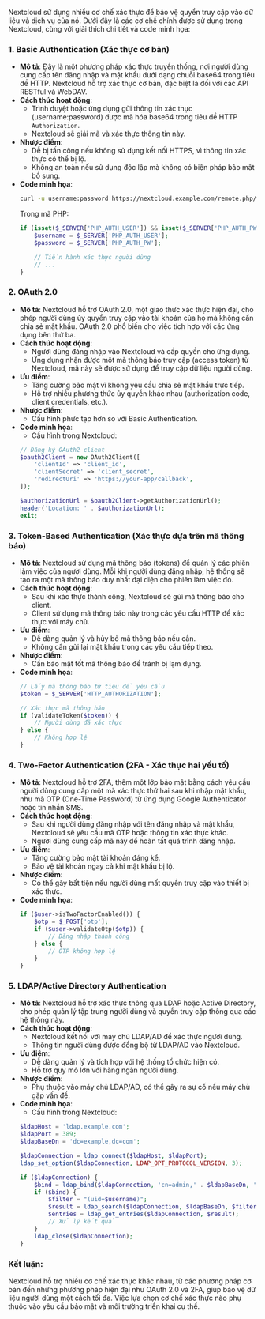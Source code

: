Nextcloud sử dụng nhiều cơ chế xác thực để bảo vệ quyền truy cập vào dữ liệu và dịch vụ của nó. Dưới đây là các cơ chế chính được sử dụng trong Nextcloud, cùng với giải thích chi tiết và code minh họa:

### 1. **Basic Authentication (Xác thực cơ bản)**
   - **Mô tả**: Đây là một phương pháp xác thực truyền thống, nơi người dùng cung cấp tên đăng nhập và mật khẩu dưới dạng chuỗi base64 trong tiêu đề HTTP. Nextcloud hỗ trợ xác thực cơ bản, đặc biệt là đối với các API RESTful và WebDAV.
   - **Cách thức hoạt động**:
     - Trình duyệt hoặc ứng dụng gửi thông tin xác thực (username:password) được mã hóa base64 trong tiêu đề HTTP `Authorization`.
     - Nextcloud sẽ giải mã và xác thực thông tin này.
   - **Nhược điểm**:
     - Dễ bị tấn công nếu không sử dụng kết nối HTTPS, vì thông tin xác thực có thể bị lộ.
     - Không an toàn nếu sử dụng độc lập mà không có biện pháp bảo mật bổ sung.
   - **Code minh họa**:
     ```bash
     curl -u username:password https://nextcloud.example.com/remote.php/webdav/
     ```
     Trong mã PHP:
     ```php
     if (isset($_SERVER['PHP_AUTH_USER']) && isset($_SERVER['PHP_AUTH_PW'])) {
         $username = $_SERVER['PHP_AUTH_USER'];
         $password = $_SERVER['PHP_AUTH_PW'];

         // Tiến hành xác thực người dùng
         // ...
     }
     ```

### 2. **OAuth 2.0**
   - **Mô tả**: Nextcloud hỗ trợ OAuth 2.0, một giao thức xác thực hiện đại, cho phép người dùng ủy quyền truy cập vào tài khoản của họ mà không cần chia sẻ mật khẩu. OAuth 2.0 phổ biến cho việc tích hợp với các ứng dụng bên thứ ba.
   - **Cách thức hoạt động**:
     - Người dùng đăng nhập vào Nextcloud và cấp quyền cho ứng dụng.
     - Ứng dụng nhận được một mã thông báo truy cập (access token) từ Nextcloud, mã này sẽ được sử dụng để truy cập dữ liệu người dùng.
   - **Ưu điểm**:
     - Tăng cường bảo mật vì không yêu cầu chia sẻ mật khẩu trực tiếp.
     - Hỗ trợ nhiều phương thức ủy quyền khác nhau (authorization code, client credentials, etc.).
   - **Nhược điểm**:
     - Cấu hình phức tạp hơn so với Basic Authentication.
   - **Code minh họa**:
     - Cấu hình trong Nextcloud:
     ```php
     // Đăng ký OAuth2 client
     $oauth2Client = new OAuth2Client([
         'clientId' => 'client_id',
         'clientSecret' => 'client_secret',
         'redirectUri' => 'https://your-app/callback',
     ]);

     $authorizationUrl = $oauth2Client->getAuthorizationUrl();
     header('Location: ' . $authorizationUrl);
     exit;
     ```

### 3. **Token-Based Authentication (Xác thực dựa trên mã thông báo)**
   - **Mô tả**: Nextcloud sử dụng mã thông báo (tokens) để quản lý các phiên làm việc của người dùng. Mỗi khi người dùng đăng nhập, hệ thống sẽ tạo ra một mã thông báo duy nhất đại diện cho phiên làm việc đó.
   - **Cách thức hoạt động**:
     - Sau khi xác thực thành công, Nextcloud sẽ gửi mã thông báo cho client.
     - Client sử dụng mã thông báo này trong các yêu cầu HTTP để xác thực với máy chủ.
   - **Ưu điểm**:
     - Dễ dàng quản lý và hủy bỏ mã thông báo nếu cần.
     - Không cần gửi lại mật khẩu trong các yêu cầu tiếp theo.
   - **Nhược điểm**:
     - Cần bảo mật tốt mã thông báo để tránh bị lạm dụng.
   - **Code minh họa**:
     ```php
     // Lấy mã thông báo từ tiêu đề yêu cầu
     $token = $_SERVER['HTTP_AUTHORIZATION'];

     // Xác thực mã thông báo
     if (validateToken($token)) {
         // Người dùng đã xác thực
     } else {
         // Không hợp lệ
     }
     ```

### 4. **Two-Factor Authentication (2FA - Xác thực hai yếu tố)**
   - **Mô tả**: Nextcloud hỗ trợ 2FA, thêm một lớp bảo mật bằng cách yêu cầu người dùng cung cấp một mã xác thực thứ hai sau khi nhập mật khẩu, như mã OTP (One-Time Password) từ ứng dụng Google Authenticator hoặc tin nhắn SMS.
   - **Cách thức hoạt động**:
     - Sau khi người dùng đăng nhập với tên đăng nhập và mật khẩu, Nextcloud sẽ yêu cầu mã OTP hoặc thông tin xác thực khác.
     - Người dùng cung cấp mã này để hoàn tất quá trình đăng nhập.
   - **Ưu điểm**:
     - Tăng cường bảo mật tài khoản đáng kể.
     - Bảo vệ tài khoản ngay cả khi mật khẩu bị lộ.
   - **Nhược điểm**:
     - Có thể gây bất tiện nếu người dùng mất quyền truy cập vào thiết bị xác thực.
   - **Code minh họa**:
     ```php
     if ($user->isTwoFactorEnabled()) {
         $otp = $_POST['otp'];
         if ($user->validateOtp($otp)) {
             // Đăng nhập thành công
         } else {
             // OTP không hợp lệ
         }
     }
     ```

### 5. **LDAP/Active Directory Authentication**
   - **Mô tả**: Nextcloud hỗ trợ xác thực thông qua LDAP hoặc Active Directory, cho phép quản lý tập trung người dùng và quyền truy cập thông qua các hệ thống này.
   - **Cách thức hoạt động**:
     - Nextcloud kết nối với máy chủ LDAP/AD để xác thực người dùng.
     - Thông tin người dùng được đồng bộ từ LDAP/AD vào Nextcloud.
   - **Ưu điểm**:
     - Dễ dàng quản lý và tích hợp với hệ thống tổ chức hiện có.
     - Hỗ trợ quy mô lớn với hàng ngàn người dùng.
   - **Nhược điểm**:
     - Phụ thuộc vào máy chủ LDAP/AD, có thể gây ra sự cố nếu máy chủ gặp vấn đề.
   - **Code minh họa**:
     - Cấu hình trong Nextcloud:
     ```php
     $ldapHost = 'ldap.example.com';
     $ldapPort = 389;
     $ldapBaseDn = 'dc=example,dc=com';

     $ldapConnection = ldap_connect($ldapHost, $ldapPort);
     ldap_set_option($ldapConnection, LDAP_OPT_PROTOCOL_VERSION, 3);

     if ($ldapConnection) {
         $bind = ldap_bind($ldapConnection, 'cn=admin,' . $ldapBaseDn, 'password');
         if ($bind) {
             $filter = "(uid=$username)";
             $result = ldap_search($ldapConnection, $ldapBaseDn, $filter);
             $entries = ldap_get_entries($ldapConnection, $result);
             // Xử lý kết quả
         }
         ldap_close($ldapConnection);
     }
     ```

### Kết luận:
Nextcloud hỗ trợ nhiều cơ chế xác thực khác nhau, từ các phương pháp cơ bản đến những phương pháp hiện đại như OAuth 2.0 và 2FA, giúp bảo vệ dữ liệu người dùng một cách tối đa. Việc lựa chọn cơ chế xác thực nào phụ thuộc vào yêu cầu bảo mật và môi trường triển khai cụ thể.
